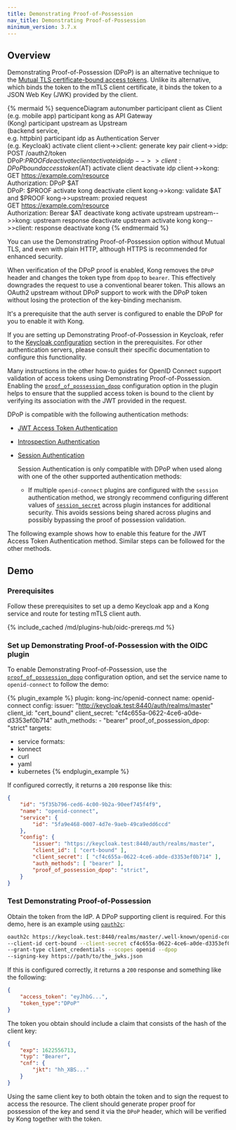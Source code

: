 ```yaml
---
title: Demonstrating Proof-of-Possession
nav_title: Demonstrating Proof-of-Possession
minimum_version: 3.7.x
---
```


## Overview

Demonstrating Proof-of-Possession (DPoP) is an alternative technique to the 
[Mutual TLS certificate-bound access tokens](/hub/kong-inc/openid-connect/how-to/client-authentication/mtls/). 
Unlike its alternative, which binds the token to the mTLS client certificate, it binds the token to a JSON Web Key (JWK) provided by the client.

<!--vale off-->
{% mermaid %}
sequenceDiagram
    autonumber
    participant client as Client <br>(e.g. mobile app)
    participant kong as API Gateway <br>(Kong)
    participant upstream as Upstream <br>(backend service,<br> e.g. httpbin)
    participant idp as Authentication Server <br>(e.g. Keycloak)
    activate client
    client->>client: generate key pair
    client->>idp: POST /oauth2/token<br>DPoP:$PROOF
    deactivate client
    activate idp
    idp-->>client: DPoP bound access token ($AT)
    activate client
    deactivate idp
    client->>kong: GET https://example.com/resource<br>Authorization: DPoP $AT<br>DPoP: $PROOF
    activate kong
    deactivate client
    kong->>kong: validate $AT and $PROOF
    kong->>upstream: proxied request <br> GET https://example.com/resource<br>Authorization: Berear $AT
    deactivate kong
    activate upstream
    upstream-->>kong: upstream response
    deactivate upstream
    activate kong
    kong-->>client: response
    deactivate kong
{% endmermaid %}
<!--vale on-->

You can use the Demonstrating Proof-of-Possession option without Mutual TLS, and even with plain HTTP, although HTTPS is recommended for enhanced security.

When verification of the DPoP proof is enabled, Kong removes the `DPoP` header and changes the token type from `dpop` to `bearer`.
This effectively downgrades the request to use a conventional bearer token.
This allows an OAuth2 upstream without DPoP support to work with the DPoP token without losing the protection of the key-binding mechanism.

It's a prerequisite that the auth server is configured to enable the DPoP for you to enable it with Kong.

If you are setting up Demonstrating Proof-of-Possession in Keycloak, refer to the [Keycloak configuration](#prerequisites) section in the prerequisites.
For other authentication servers, please consult their specific documentation to configure this functionality.

Many instructions in the other how-to guides for OpenID Connect support validation of access tokens using Demonstrating Proof-of-Possession.
Enabling the [`proof_of_possession_dpop`](/hub/kong-inc/openid-connect/configuration/#config-proof_of_possession_dpop) configuration option in the plugin helps to ensure that the supplied access token
is bound to the client by verifying its association with the JWT provided in the request.

DPoP is compatible with the following authentication methods:

- [JWT Access Token Authentication](/hub/kong-inc/openid-connect/how-to/authentication/jwt-access-token/)
- [Introspection Authentication](/hub/kong-inc/openid-connect/how-to/authentication/introspection/)
- [Session Authentication](/hub/kong-inc/openid-connect/how-to/authentication/session/)

   Session Authentication is only compatible with DPoP when used along with one of the other supported authentication methods:

    * If multiple `openid-connect` plugins are configured with the `session` authentication method, we strongly recommend configuring different values of [`session_secret`](/hub/kong-inc/openid-connect/configuration/#config-session_secret) across plugin instances for additional security. This avoids sessions being shared across plugins and possibly bypassing the proof of possession validation.

The following example shows how to enable this feature for the JWT Access Token Authentication method. Similar steps can be followed for the other methods.

## Demo
### Prerequisites

Follow these prerequisites to set up a demo Keycloak app and a Kong service and route for testing mTLS client auth.

{% include_cached /md/plugins-hub/oidc-prereqs.md %}

### Set up Demonstrating Proof-of-Possession with the OIDC plugin

To enable Demonstrating Proof-of-Possession, use the [`proof_of_possession_dpop`](/hub/kong-inc/openid-connect/configuration/#config-proof_of_possession_dpop) configuration option,
and set the service name to `openid-connect` to follow the demo:

<!-- vale off -->
{% plugin_example %}
plugin: kong-inc/openid-connect
name: openid-connect
config:
  issuer: "http://keycloak.test:8440/auth/realms/master"
  client_id: "cert_bound"
  client_secret: "cf4c655a-0622-4ce6-a0de-d3353ef0b714"
  auth_methods:
    - "bearer"
  proof_of_possession_dpop: "strict"
targets:
  - service
formats:
  - konnect
  - curl
  - yaml
  - kubernetes
{% endplugin_example %}
<!-- vale on -->

If configured correctly, it returns a `200` response like this:


```json
{
    "id": "5f35b796-ced6-4c00-9b2a-90eef745f4f9",
    "name": "openid-connect",
    "service": {
        "id": "5fa9e468-0007-4d7e-9aeb-49ca9edd6ccd"
    },
    "config": {
        "issuer": "https://keycloak.test:8440/auth/realms/master",
        "client_id": [ "cert-bound" ],
        "client_secret": [ "cf4c655a-0622-4ce6-a0de-d3353ef0b714" ],
        "auth_methods": [ "bearer" ],
        "proof_of_possession_dpop": "strict",
    }
}
```

### Test Demonstrating Proof-of-Possession

Obtain the token from the IdP. A DPoP supporting client is required. For this demo, here is an example using [`oauth2c`](https://github.com/cloudentity/oauth2c.git):

```bash
oauth2c https://keycloak.test:8440/realms/master/.well-known/openid-configuration \
--client-id cert-bound --client-secret cf4c655a-0622-4ce6-a0de-d3353ef0b714       \
--grant-type client_credentials --scopes openid --dpop                            \
--signing-key https://path/to/the_jwks.json
```

If this is configured correctly, it returns a `200` response and something like the following:
```json
{
    "access_token": "eyJhbG...",
    "token_type":"DPoP"
}
```

The token you obtain should include a claim that consists of the hash of the client key:
```json
{
    "exp": 1622556713,
    "typ": "Bearer",
    "cnf": {
        "jkt": "hh_XBS..."
    }
}
```

Using the same client key to both obtain the token and to sign the request to access the resource.
The client should generate proper proof for possession of the key and send it via the `DPoP` header, which will be verified by Kong together with the token.
